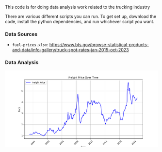 This code is for doing data analysis work related to the trucking industry

There are various different scripts you can run. To get set up, download the code, install the python dependencies, and run whichever script you want.

### Data Sources

- `fuel-prices.xlsx`: https://www.bts.gov/browse-statistical-products-and-data/info-gallery/truck-spot-rates-jan-2015-oct-2023

### Data Analysis

![Fuel over time chart](./generated/fuel-prices-over-time.png)
